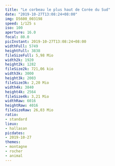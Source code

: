 ```yaml
---
title: "Le corbeau le plus haut de Corée du Sud"
date: "2019-10-27T13:08:24+08:00"
img: D5600_003198
speed: 1/125 s
iso: 100
aperture: 16.0
focal: 80.0
picInstant: 2019-10-27T13:08:24+08:00
widthFull: 5749
heightFull: 3838
fileSizeFull: 5,98 Mio
width2k: 1920
height2k: 1282
fileSize2k: 721,06 kio
width3k: 3000
height3k: 2003
fileSize3k: 2,20 Mio
width4k: 3840
height4k: 2564
fileSize4k: 3,21 Mio
widthRaw: 6016
heightRaw: 4016
fileSizeRaw: 26,03 Mio
ratio:
- standard
lieux:
- hallasan
picdates:
- 2019-10-27
themes:
- montagne
- rocher
- animal
---
```


